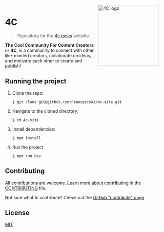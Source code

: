 <img align='right' src='./logo-2.svg' alt='4C logo' height='200px'>

# 4C

> Repository for the [4c.rocks](https://www.4c.rocks/) website. 

**The Cool Community For Content Creators** or **4C**, is a community to connect with other like-minded creators, collaborate on ideas, and motivate each other to create and publish!

## Running the project

1.  Clone the repo:

    ```console
    $ git clone git@github.com:FrancescoXX/4c-site.git
    ```

2.  Navigate to the cloned directory:

    ```console
    $ cd 4c-site
    ```

3.  Install dependencies:

    ```console
    $ npm install
    ```

4.  Run the project

    ```console
    $ npm run dev
    ```

## Contributing

All contributions are welcome. Learn more about contributing in the [CONTRIBUTING](./CONTRIBUTING.md) file.

Not sure what to contribute? Check out the [GitHub "contribute" page](https://github.com/FrancescoXX/4c-site/contribute)

## License

[MIT](./LICENSE)